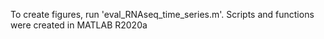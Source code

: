 To create figures, run 'eval_RNAseq_time_series.m'.
Scripts and functions were created in MATLAB R2020a
